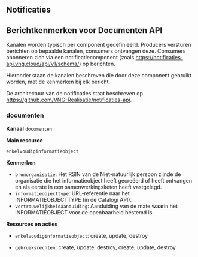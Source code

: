 ## Notificaties
## Berichtkenmerken voor Documenten API

Kanalen worden typisch per component gedefinieerd. Producers versturen berichten op bepaalde kanalen,
consumers ontvangen deze. Consumers abonneren zich via een notificatiecomponent (zoals <a href="https://notificaties-api.vng.cloud/api/v1/schema/" rel="nofollow">https://notificaties-api.vng.cloud/api/v1/schema/</a>) op berichten.

Hieronder staan de kanalen beschreven die door deze component gebruikt worden, met de kenmerken bij elk bericht.

De architectuur van de notificaties staat beschreven op <a href="https://github.com/VNG-Realisatie/notificaties-api" rel="nofollow">https://github.com/VNG-Realisatie/notificaties-api</a>.


### documenten

**Kanaal**
`documenten`

**Main resource**

`enkelvoudiginformatieobject`



**Kenmerken**

* `bronorganisatie`: Het RSIN van de Niet-natuurlijk persoon zijnde de organisatie die het informatieobject heeft gecreëerd of heeft ontvangen en als eerste in een samenwerkingsketen heeft vastgelegd.
* `informatieobjecttype`: URL-referentie naar het INFORMATIEOBJECTTYPE (in de Catalogi API).
* `vertrouwelijkheidaanduiding`: Aanduiding van de mate waarin het INFORMATIEOBJECT voor de openbaarheid bestemd is.

**Resources en acties**


* <code>enkelvoudiginformatieobject</code>: create, update, destroy

* <code>gebruiksrechten</code>: create, update, destroy, create, update, destroy


